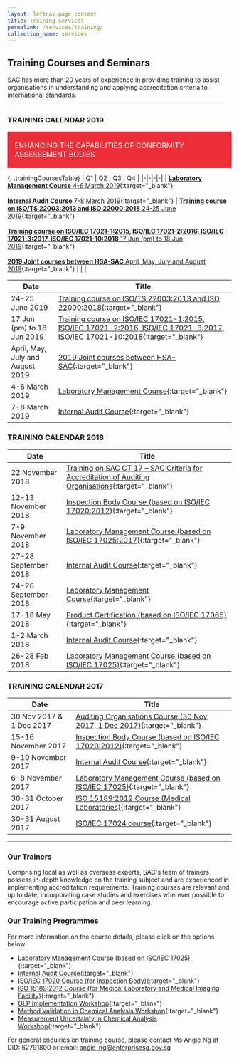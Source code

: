 ```yaml
---
layout: leftnav-page-content
title: Training Services
permalink: /services/training/
collection_name: services
---
```


## Training Courses and Seminars

SAC has more than 20 years of experience in providing training to assist organisations in understanding and applying accreditation criteria to international standards.

---

### TRAINING CALENDAR 2019

<div style="padding:1rem;font-size:1rem;background-color:#ED2E38;color:#FFFFFF;">
			<span style="display:inline-block;max-width:84%;vertical-align:middle;">ENHANCING THE CAPABILITIES OF CONFORMITY ASSESSEMENT BODIES</span>
			<span style="display:inline-block;width:14%;height:50px;vertical-align:middle;background:url('/images/services/training-table-icon.png') no-repeat center center;background-size:contain;"></span>
</div>
    
{: .trainingCoursesTable}
| Q1 | Q2 | Q3 | Q4 |
|-|-|-|-|
| [**Laboratory Management Course** 4-6 March 2019](/services/training/training-courses-2019/laboratory-management-course){:target="_blank"} <br/><br/> [**Internal Audit Course** 7-8 March 2019](/services/training/training-courses-2019/internal-audit-course){:target="_blank"} | [**Training course on ISO/TS 22003:2013 and ISO 22000:2018** 24-25 June 2019](/services/training/training-courses-2019/training-course-on-ISOTS-220032013-and-ISO-220002018){:target="_blank"} <br/><br/> [**Training course on ISO/IEC 17021-1:2015, ISO/IEC 17021-2:2016, ISO/IEC 17021-3:2017, ISO/IEC 17021-10:2018** 17 Jun (pm) to 18 Jun 2019](/services/training/training-courses-2019/training-course-ISOIEC-17021-12015,-ISOIEC-17021-22016){:target="_blank"} <br/><br/> [**2019 Joint courses between HSA-SAC** April, May, July and August 2019](/services/training/training-courses-2019/joint-courses-between-HSA-SAC){:target="_blank"} | | |

| Date | Title |
|-|-|
| 24-25 June 2019 | [Training course on ISO/TS 22003:2013 and ISO 22000:2018](/services/training/training-courses-2019/training-course-on-ISOTS-220032013-and-ISO-220002018){:target="_blank"} |
| 17 Jun (pm) to 18 Jun 2019 | [Training course on ISO/IEC 17021-1:2015, ISO/IEC 17021-2:2016, ISO/IEC 17021-3:2017, ISO/IEC 17021-10:2018](/services/training/training-courses-2019/training-course-ISOIEC-17021-12015,-ISOIEC-17021-22016){:target="_blank"} |
| April, May, July and August 2019 | [2019 Joint courses between HSA-SAC](/services/training/training-courses-2019/joint-courses-between-HSA-SAC){:target="_blank"} |
| 4-6 March 2019 | [Laboratory Management Course](/services/training/training-courses-2019/laboratory-management-course){:target="_blank"} |
| 7-8 March 2019 | [Internal Audit Course](/services/training/training-courses-2019/internal-audit-course){:target="_blank"} |

### TRAINING CALENDAR 2018

| Date | Title |
|-|-|
| 22 November 2018 | [Training on SAC CT 17 – SAC Criteria for Accreditation of Auditing Organisations](/services/training/training-courses-2018/SAC-CT-17-–-SAC-Criteria-for-Accreditation-of-Auditing-Organisations){:target="_blank"} |
| 12-13 November 2018 | [Inspection Body Course (based on ISO/IEC 17020:2012)](/services/training/training-courses-2018/Inspection-Body-Course-(based-on-ISOIEC-170202012)1003-1061){:target="_blank"} |
| 7-9 November 2018 | [Laboratory Management Course (based on ISO/IEC 17025:2017)](/services/training-courses-2018/Laboratory-Management-Course-(based-on-ISOIEC-170252017)){:target="_blank"} |
| 27-28 September 2018 | [Internal Audit Course](/services/training/training-courses-2018/Internal-Audit-Course0830-2507){:target="_blank"} |
| 24-26 September 2018 | [Laboratory Management Course](/services/training/training-courses-2018/Laboratory-Management-Course0830-1895){:target="_blank"} |
| 17-18 May 2018 | [Product Certification (based on ISO/IEC 17065)](/services/training/training-courses-2018/product-certification-ISO-IEC-17065){:target="_blank"} |
| 1-2 March 2018 | [Internal Audit Course](/services/training/training-courses-2018/Internal-Audit-Course0102-5356){:target="_blank"} |
| 26-28 Feb 2018 | [Laboratory Management Course (based on ISO/IEC 17025)](/services/training/training-courses-2018/laboratory-management-course-ISO-IEC-17025){:target="_blank"} |

### TRAINING CALENDAR 2017

| Date | Title |
|-|-|
| 30 Nov 2017 & 1 Dec 2017 | [Auditing Organisations Course (30 Nov 2017, 1 Dec 2017)](/services/training/training-courses-2017/Audit-Organisations-Course--30-November---01-December-2017){:target="_blank"} |
| 15-16 November 2017 | [Inspection Body Course (based on ISO/IEC 17020:2012)](/services/training/training-courses-2017/Inspection-Body-Course-(based-on-ISOIEC-170202012)1002-185){:target="_blank"} |
| 9-10 November 2017 | [Internal Audit Course](/services/training/training-courses-2017/Internal-Audit-Course1002-5459){:target="_blank"} |
| 6-8 November 2017 | [Laboratory Management Course (based on ISO/IEC 17025)](/services/training/training-courses-2017/Laboratory-Management-Course-(based-on-ISOIEC-17025)1002-1333){:target="_blank"} |
| 30-31 October 2017 | [ ISO 15189:2012 Course (Medical Laboratories)](/services/training/training-courses-2017/ISO-151892012-Course-(Medical-Laboratories-and-Medical-Imaging-Facilities)){:target="_blank"} |
| 30-31 August 2017 | [ISO/IEC 17024 course](/services/training/training-courses-2017/ISOIEC-17024-course0718-5116){:target="_blank"} |

---

### Our Trainers
Comprising local as well as overseas experts, SAC's team of trainers possess in-depth knowledge on the training subject and are experienced in implementing accreditation requirements. Training courses are relevant and up to date, incorporating case studies and exercises wherever possible to encourage active participation and peer learning.

### Our Training Programmes
For more information on the course details, please click on the options below: 
* [Laboratory Management Course (based on ISO/IEC 17025)](/files/training/Lab-Management-Course.pdf){:target="_blank"}
* [Internal Audit Course](/files/training/Internal-Audit-Course.pdf){:target="_blank"}
* [ISO/IEC 17020 Course (for Inspection Body)](/files/training/ISO-17020-Course.pdf){:target="_blank"}
* [ISO 15189:2012 Course (for Medical Laboratory and Medical Imaging Facility)](/files/training/ISO-15189-Course-Overview-June-2013.pdf){:target="_blank"}
* [GLP Implementation Workshop](/files/training/GLP-Implementation-Workshop.pdf){:target="_blank"}
* [Method Validation in Chemical Analysis Workshop](/files/training/MV-(chemical)-workshop.pdf){:target="_blank"}
* [Measurement Uncertainty in Chemical Analysis Workshop](/files/training/MU-(chemical)-workshop.pdf){:target="_blank"}

For general enquiries on training course, please contact Ms Angie Ng at DID: 62791800 or email: <angie_ng@enterprisesg.gov.sg>
